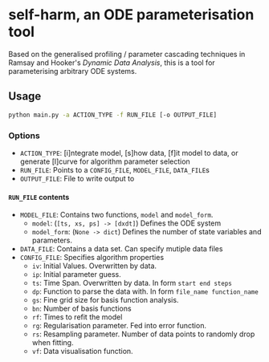 # self-harm, an ODE parameterisation tool
Based on the generalised profiling / parameter cascading techniques in Ramsay and Hooker's _Dynamic Data Analysis_, this is a tool for parameterising arbitrary ODE systems.

## Usage
```bash
python main.py -a ACTION_TYPE -f RUN_FILE [-o OUTPUT_FILE]
```

### Options
-   `ACTION_TYPE`: \[i\]ntegrate model, \[s\]how data, \[f\]it model to data, or generate \[l\]curve for algorithm parameter selection
-   `RUN_FILE`: Points to a `CONFIG_FILE`, `MODEL_FILE`, `DATA_FILE`s
-   `OUTPUT_FILE`: File to write output to

#### `RUN_FILE` contents

-   `MODEL_FILE`: Contains two functions, `model` and `model_form`.
    -   `model`: (`[ts, xs, ps] -> [dxdt]`) Defines the ODE system
    -   `model_form`: (`None -> dict`) Defines the number of state variables and parameters.
-   `DATA_FILE`: Contains a data set. Can specify mutiple data files
-   `CONFIG_FILE`: Specifies algorithm properties
    -   `iv`: Initial Values. Overwritten by data.
    -   `ip`: Initial parameter guess.
    -   `ts`: Time Span. Overwritten by data. In form `start end steps`
    -   `dp`: Function to parse the data with. In form `file_name function_name`
    -   `gs`: Fine grid size for basis function analysis.
    -   `bn`: Number of basis functions
    -   `rf`: Times to refit the model
    -   `rg`: Regularisation parameter. Fed into error function.
    -   `rs`: Resampling parameter. Number of data points to randomly drop when fitting.
    -   `vf`: Data visualisation function.
